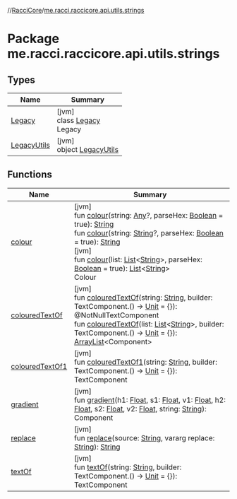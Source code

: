 //[RacciCore](../../index.md)/[me.racci.raccicore.api.utils.strings](index.md)

# Package me.racci.raccicore.api.utils.strings

## Types

| Name | Summary |
|---|---|
| [Legacy](-legacy/index.md) | [jvm]<br>class [Legacy](-legacy/index.md)<br>Legacy |
| [LegacyUtils](-legacy-utils/index.md) | [jvm]<br>object [LegacyUtils](-legacy-utils/index.md) |

## Functions

| Name | Summary |
|---|---|
| [colour](colour.md) | [jvm]<br>fun [colour](colour.md)(string: [Any](https://kotlinlang.org/api/latest/jvm/stdlib/kotlin/-any/index.html)?, parseHex: [Boolean](https://kotlinlang.org/api/latest/jvm/stdlib/kotlin/-boolean/index.html) = true): [String](https://kotlinlang.org/api/latest/jvm/stdlib/kotlin/-string/index.html)<br>fun [colour](colour.md)(string: [String](https://kotlinlang.org/api/latest/jvm/stdlib/kotlin/-string/index.html)?, parseHex: [Boolean](https://kotlinlang.org/api/latest/jvm/stdlib/kotlin/-boolean/index.html) = true): [String](https://kotlinlang.org/api/latest/jvm/stdlib/kotlin/-string/index.html)<br>[jvm]<br>fun [colour](colour.md)(list: [List](https://kotlinlang.org/api/latest/jvm/stdlib/kotlin.collections/-list/index.html)&lt;[String](https://kotlinlang.org/api/latest/jvm/stdlib/kotlin/-string/index.html)&gt;, parseHex: [Boolean](https://kotlinlang.org/api/latest/jvm/stdlib/kotlin/-boolean/index.html) = true): [List](https://kotlinlang.org/api/latest/jvm/stdlib/kotlin.collections/-list/index.html)&lt;[String](https://kotlinlang.org/api/latest/jvm/stdlib/kotlin/-string/index.html)&gt;<br>Colour |
| [colouredTextOf](coloured-text-of.md) | [jvm]<br>fun [colouredTextOf](coloured-text-of.md)(string: [String](https://kotlinlang.org/api/latest/jvm/stdlib/kotlin/-string/index.html), builder: TextComponent.() -&gt; [Unit](https://kotlinlang.org/api/latest/jvm/stdlib/kotlin/-unit/index.html) = {}): @NotNullTextComponent<br>fun [colouredTextOf](coloured-text-of.md)(list: [List](https://kotlinlang.org/api/latest/jvm/stdlib/kotlin.collections/-list/index.html)&lt;[String](https://kotlinlang.org/api/latest/jvm/stdlib/kotlin/-string/index.html)&gt;, builder: TextComponent.() -&gt; [Unit](https://kotlinlang.org/api/latest/jvm/stdlib/kotlin/-unit/index.html) = {}): [ArrayList](https://docs.oracle.com/javase/8/docs/api/java/util/ArrayList.html)&lt;Component&gt; |
| [colouredTextOf1](coloured-text-of1.md) | [jvm]<br>fun [colouredTextOf1](coloured-text-of1.md)(string: [String](https://kotlinlang.org/api/latest/jvm/stdlib/kotlin/-string/index.html), builder: TextComponent.() -&gt; [Unit](https://kotlinlang.org/api/latest/jvm/stdlib/kotlin/-unit/index.html) = {}): TextComponent |
| [gradient](gradient.md) | [jvm]<br>fun [gradient](gradient.md)(h1: [Float](https://kotlinlang.org/api/latest/jvm/stdlib/kotlin/-float/index.html), s1: [Float](https://kotlinlang.org/api/latest/jvm/stdlib/kotlin/-float/index.html), v1: [Float](https://kotlinlang.org/api/latest/jvm/stdlib/kotlin/-float/index.html), h2: [Float](https://kotlinlang.org/api/latest/jvm/stdlib/kotlin/-float/index.html), s2: [Float](https://kotlinlang.org/api/latest/jvm/stdlib/kotlin/-float/index.html), v2: [Float](https://kotlinlang.org/api/latest/jvm/stdlib/kotlin/-float/index.html), string: [String](https://kotlinlang.org/api/latest/jvm/stdlib/kotlin/-string/index.html)): Component |
| [replace](replace.md) | [jvm]<br>fun [replace](replace.md)(source: [String](https://kotlinlang.org/api/latest/jvm/stdlib/kotlin/-string/index.html), vararg replace: [String](https://kotlinlang.org/api/latest/jvm/stdlib/kotlin/-string/index.html)): [String](https://kotlinlang.org/api/latest/jvm/stdlib/kotlin/-string/index.html) |
| [textOf](text-of.md) | [jvm]<br>fun [textOf](text-of.md)(string: [String](https://kotlinlang.org/api/latest/jvm/stdlib/kotlin/-string/index.html), builder: TextComponent.() -&gt; [Unit](https://kotlinlang.org/api/latest/jvm/stdlib/kotlin/-unit/index.html) = {}): TextComponent |
